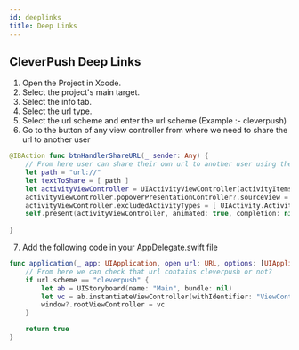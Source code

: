 ```yaml
---
id: deeplinks
title: Deep Links
---
```


## CleverPush Deep Links

1. Open the Project in Xcode.
2. Select the project's main target.
3. Select the info tab.
4. Select the url type.
5. Select the url scheme and enter the url scheme (Example :- cleverpush)
6. Go to the button of any view controller from where we need to share the url to another user 

<!--DOCUSAURUS_CODE_TABS-->

<!--Swift-->

```swift
@IBAction func btnHandlerShareURL(_ sender: Any) {
    // From here user can share their own url to another user using the share activity (Example :- let path = "cleverpush://") 
    let path = "url://"
    let textToShare = [ path ]
    let activityViewController = UIActivityViewController(activityItems: textToShare, applicationActivities: nil)
    activityViewController.popoverPresentationController?.sourceView = self.view
    activityViewController.excludedActivityTypes = [ UIActivity.ActivityType.airDrop, UIActivity.ActivityType.postToFacebook ]
    self.present(activityViewController, animated: true, completion: nil)
    
}
```

<!--END_DOCUSAURUS_CODE_TABS-->


7. Add the following code in your AppDelegate.swift file

<!--DOCUSAURUS_CODE_TABS-->

<!--Swift-->

```swift
func application(_ app: UIApplication, open url: URL, options: [UIApplication.OpenURLOptionsKey : Any] = [:]) -> Bool {
    // From here we can check that url contains cleverpush or not?
    if url.scheme == "cleverpush" {
        let ab = UIStoryboard(name: "Main", bundle: nil)
        let vc = ab.instantiateViewController(withIdentifier: "ViewController") as! ViewController
        window?.rootViewController = vc
    }

    return true
}
```

<!--END_DOCUSAURUS_CODE_TABS-->
